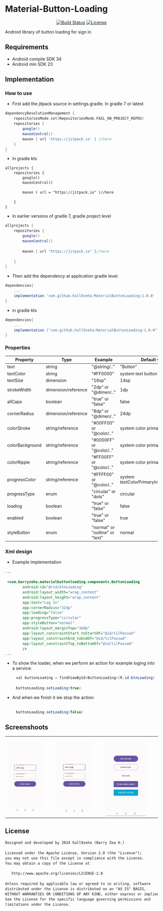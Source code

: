 # Material-Button-Loading
<p align="center">
<a href="https://github.com/hall9zeha/MaterialButtonLoading/actions"><img alt="Build Status" src="https://github.com/hall9zeha/MaterialButtonLoading/workflows/MaterialButtonLoading/badge.svg"/></a> 
<a href="https://jitpack.io/#hall9zeha/MaterialButtonLoading"><img alt="License" src="https://jitpack.io/v/hall9zeha/MaterialButtonLoading.svg"/></a>
</p>

Android library of button loading for sign in

## Requirements

* Android compile SDK 34
* Android min SDK 23 

## Implementation

### How to use

* First add the jitpack source in settings.gradle. In gradle 7 or latest
```gradle
dependencyResolutionManagement {
    repositoriesMode.set(RepositoriesMode.FAIL_ON_PROJECT_REPOS)
    repositories {
        google()
        mavenCentral()
        maven { url 'https://jitpack.io' } //here
    }
}
```

* In gradle kts
```
allprojects {
    repositories {
        google()
        mavenCentral()

        maven ( url = "https://jitpack.io" )//here

    }
}

```

* In earlier versions of gradle 7, gradle project level
```gradle
allprojects {
    repositories {
        google()
        mavenCentral()

        maven { url "https://jitpack.io" }//here

    }
}
```

* Then add the dependency at application gradle level.

```gradle
dependencies{
    ...
    implementation 'com.github.hall9zeha:MaterialButtonLoading:1.0.0'
}
```
* in gradle kts
```gradle
dependencies{
    ...
    implementation ("com.github.hall9zeha:MaterialButtonLoading:1.0.0")
}
```
### Properties

| Property          | Type      | Example   |Default value|
|--------------------|------------|-------------------------|-------------------------------------------------|
| text               | string     | "@string/.."       | "Button"|
| textColor          | string     | "#FF0000"               |system text button color|
| textSize           | dimension  | "16sp"                  |14sp|
| strokeWidth        | dimension/reference | "2dp" or "@dimen/.."|1dp|
| allCaps            | boolean    | "true" or "false" |false|
| cornerRadius       | dimension/reference |"8dp" or "@dimen/.."| 24dp |
| colorStroke        | string/reference | "#00FF00" or "@color/.."|system color primary|
| colorBackground    | string/reference | "#0000FF" or "@color/.."|system color primary|
| colorRipple        | string/reference | "#FF00FF" or "@color/.."|system color primary|
| progressColor      | string/reference| "#FFFF00" or "@color/.."|system textColorPrimaryInverseNoDisable|
| progressType       | enum       | "circular" or "dots" |circular|
| loading            | boolean    | "true" or "false"       |false|
| enabled            | boolean    | "true" or "false"       |true|
| styleButton        | enum       | "normal" or "outline" or "text"|normal|
### Xml design
* Example implementation
```xml
...

 <com.barryzeha.materialbuttonloading.components.ButtonLoading
        android:id="@+id/btnLoading"
        android:layout_width="wrap_content"
        android:layout_height="wrap_content"
        app:text="Log In"
        app:cornerRadius="32dp"
        app:loading="false"
        app:progressType="circular"
        app:styleButton="normal"
        android:layout_marginTop="16dp"
        app:layout_constraintStart_toStartOf="@id/tilPasswd"
        app:layout_constraintEnd_toEndOf="@id/tilPasswd"
        app:layout_constraintTop_toBottomOf="@id/tilPasswd"
        />
...
```

* To show the loader, when we perform an action for example loging into a service:
```java
     val buttonLoading = findViewById<ButtonLoading>(R.id.btnLoading)

     buttonLoading.setLoading(true)

```
* And when we finish it we stop the action:

```java

     buttonLoading.setLoading(false)

```

## Screenshoots
||||
|--|--|--|
| |||
|<img src="https://github.com/hall9zeha/MaterialButtonLoading/blob/main/docs/screenshots/screen1.gif" width=80% />|<img src="https://github.com/hall9zeha/MaterialButtonLoading/blob/main/docs/screenshots/screen2.gif" width=80% />|<img src="https://github.com/hall9zeha/MaterialButtonLoading/blob/main/docs/screenshots/screen3.gif" width=80% />|

## License
```xml
Designed and developed by 2024 hall9zeha (Barry Zea H.)

Licensed under the Apache License, Version 2.0 (the "License");
you may not use this file except in compliance with the License.
You may obtain a copy of the License at

   http://www.apache.org/licenses/LICENSE-2.0

Unless required by applicable law or agreed to in writing, software
distributed under the License is distributed on an "AS IS" BASIS,
WITHOUT WARRANTIES OR CONDITIONS OF ANY KIND, either express or implied.
See the License for the specific language governing permissions and
limitations under the License.
```
